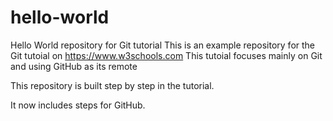 # hello-world
Hello World repository for Git tutorial
This is an example repository for the Git tutoial on https://www.w3schools.com
This tutoial focuses mainly on Git and using GitHub as its remote

This repository is built step by step in the tutorial.

It now includes steps for GitHub.
